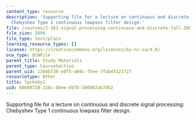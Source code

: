 ```yaml
---
content_type: resource
description: 'Supporting file for a lecture on continuous and discrete signal processing:
  Chebyshev Type 1 continuous lowpass filter design.'
file: /courses/2-161-signal-processing-continuous-and-discrete-fall-2008/80b98728216c88ee6b7b586982ab7db2_lpcheby1.m
file_size: 2699
file_type: text/plain
learning_resource_types: []
license: https://creativecommons.org/licenses/by-nc-sa/4.0/
ocw_type: OCWFile
parent_title: Study Materials
parent_type: CourseSection
parent_uid: 1384b738-e0f5-a04c-f5ee-7fabd3121f27
resourcetype: Other
title: lpcheby1
uid: 80b98728-216c-88ee-6b7b-586982ab7db2
---
```

Supporting file for a lecture on continuous and discrete signal processing: Chebyshev Type 1 continuous lowpass filter design.